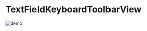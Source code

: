 # TextFieldKeyboardToolbarView
![demo](https://user-images.githubusercontent.com/61532729/172739848-91ca7bbb-9367-4208-8a5e-bac9c2a976b0.gif)
